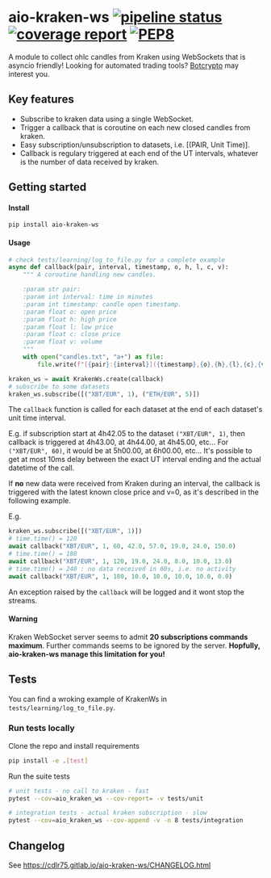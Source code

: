aio-kraken-ws [![pipeline status](https://gitlab.com/botcrypto/aio-kraken-ws/badges/master/pipeline.svg)](https://gitlab.com/botcrypto/aio-kraken-ws/commits/master)
[![coverage report](https://gitlab.com/botcrypto/aio-kraken-ws/badges/master/coverage.svg)](https://gitlab.com/botcrypto/aio-kraken-ws/commits/master)
[![PEP8](https://img.shields.io/badge/code%20style-pep8-green.svg)](https://www.python.org/dev/peps/pep-0008/)
===

A module to collect ohlc candles from Kraken using WebSockets that is asyncio friendly! Looking for automated trading tools? [Botcrypto](https://botcrypto.io) may interest you.

## Key features

- Subscribe to kraken data using a single WebSocket.
- Trigger a callback that is coroutine on each new closed candles from kraken.
- Easy subscription/unsubscription to datasets, i.e. [(PAIR, Unit Time)].
- Callback is regulary triggered at each end of the UT intervals, whatever is the number of data received by kraken.

## Getting started

#### Install

`pip install aio-kraken-ws`

#### Usage

```python
# check tests/learning/log_to_file.py for a complete example
async def callback(pair, interval, timestamp, o, h, l, c, v):
    """ A coroutine handling new candles.

    :param str pair:
    :param int interval: time in minutes
    :param int timestamp: candle open timestamp.
    :param float o: open price
    :param float h: high price
    :param float l: low price
    :param float c: close price
    :param float v: volume
    """
    with open("candles.txt", "a+") as file:
        file.write(f"[{pair}:{interval}]({timestamp},{o},{h},{l},{c},{v})\n")

kraken_ws = await KrakenWs.create(callback)
# subscribe to some datasets
kraken_ws.subscribe([("XBT/EUR", 1), ("ETH/EUR", 5)])
```

The `callback` function is called for each dataset at the end of each dataset's unit time interval.

E.g. if subscription start at 4h42.05 to the dataset `("XBT/EUR", 1)`, then callback is triggered at 4h43.00, at 4h44.00, at 4h45.00, etc... For `("XBT/EUR", 60)`, it would be at 5h00.00, at 6h00.00, etc... It's possible to get at most 10ms delay between the exact UT interval ending and the actual datetime of the call.

If **no** new data were received from Kraken during an interval, the callback is triggered with the latest known close price and v=0, as it's described in the following example.

E.g.
```python
kraken_ws.subscribe([("XBT/EUR", 1)])
# time.time() = 120
await callback("XBT/EUR", 1, 60, 42.0, 57.0, 19.0, 24.0, 150.0)
# time.time() = 180
await callback("XBT/EUR", 1, 120, 19.0, 24.0, 8.0, 10.0, 13.0)
# time.time() = 240 : no data received in 60s, i.e. no activity
await callback("XBT/EUR", 1, 180, 10.0, 10.0, 10.0, 10.0, 0.0)
```

An exception raised by the `callback` will be logged and it wont stop the streams.

#### Warning

Kraken WebSocket server seems to admit **20 subscriptions commands maximum**. Further commands seems to be ignored by the server.
**Hopfully, aio-kraken-ws manage this limitation for you!**

## Tests

You can find a wroking example of KrakenWs in `tests/learning/log_to_file.py`.

### Run tests locally

Clone the repo and install requirements
```sh
pip install -e .[test]
```

Run the suite tests
```sh
# unit tests - no call to kraken - fast
pytest --cov=aio_kraken_ws --cov-report= -v tests/unit

# integration tests - actual kraken subscription - slow
pytest --cov=aio_kraken_ws --cov-append -v -n 8 tests/integration
```

## Changelog

See https://cdlr75.gitlab.io/aio-kraken-ws/CHANGELOG.html
